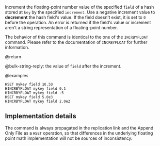 Increment the floating-point number value of the specified `field` of a hash stored at `key` by the specified `increment`.
Use a negative increment value to **decrement** the hash field's value.
If the field doesn't exist, it is set to `0` before the operation.
An error is returned if the field's value or increment aren't a string representation of a floating-point number.

The behavior of this command is identical to the one of the `INCRBYFLOAT` command.
Please refer to the documentation of `INCRBYFLOAT` for further information.

@return

@bulk-string-reply: the value of `field` after the increment.

@examples

```cli
HSET mykey field 10.50
HINCRBYFLOAT mykey field 0.1
HINCRBYFLOAT mykey field -5
HSET mykey field 5.0e3
HINCRBYFLOAT mykey field 2.0e2
```

## Implementation details

The command is always propagated in the replication link and the Append Only
File as a `HSET` operation, so that differences in the underlying floating point
math implementation will not be sources of inconsistency.
